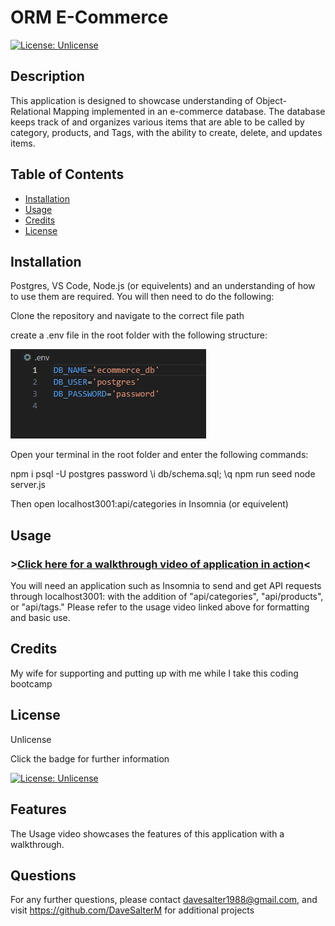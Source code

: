 
  
  # ORM E-Commerce

  [![License: Unlicense](https://img.shields.io/badge/license-Unlicense-blue.svg)](http://unlicense.org/)

  ## Description

  This application is designed to showcase understanding of Object-Relational Mapping implemented in an e-commerce database. The database keeps track of and organizes various items that are able to be called by category, products, and Tags, with the ability to create, delete, and updates items.

  ## Table of Contents

  - [Installation](#installation)
  - [Usage](#usage)
  - [Credits](#credits)
  - [License](#license)

  ## Installation

  Postgres, VS Code, Node.js (or equivelents) and an understanding of how to use them are required. You will then need to do the following:

  Clone the repository and navigate to the correct file path

  create a .env file in the root folder with the following structure:
  
  ![](./assets/screenshot.png)

  Open your terminal in the root folder and enter the following commands:

  npm i
  psql -U postgres
  password
  \i db/schema.sql;
  \q
  npm run seed
  node server.js

  Then open localhost3001:api/categories in Insomnia (or equivelent)

  ## Usage

  ### >[Click here for a walkthrough video of application in action](https://drive.google.com/file/d/1q0BCXWdAlb6AKnbCsic5h8bNp7v78nfl/view?usp=sharing)<

  You will need an application such as Insomnia to send and get API requests through localhost3001: with the addition of "api/categories", "api/products", or "api/tags." Please refer to the usage video linked above for formatting and basic use.

  ## Credits 

  My wife for supporting and putting up with me while I take this coding bootcamp

  ## License

  Unlicense 

  Click the badge for further information

  [![License: Unlicense](https://img.shields.io/badge/license-Unlicense-blue.svg)](http://unlicense.org/)

  ## Features

  The Usage video showcases the features of this application with a walkthrough.

  ## Questions
  
  For any further questions, please contact davesalter1988@gmail.com, and visit https://github.com/DaveSalterM for additional projects
